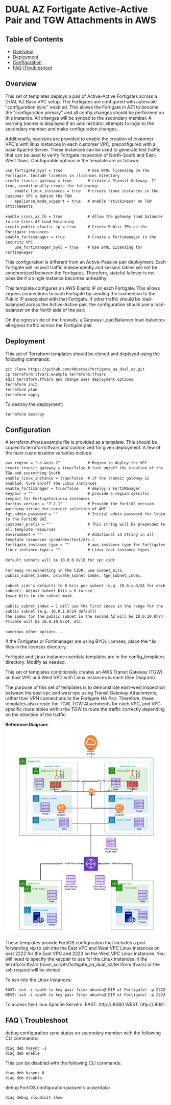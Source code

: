 # DUAL AZ Fortigate Active-Active Pair and TGW Attachments in AWS


## Table of Contents
  - [Overview](./README.md#overview)
  - [Deployment](./README.md#deployment)
  - [Configuration](./README.md#configuration)
  - [FAQ \Troubleshoot](./README.md#faq--troubleshoot)

## Overview
This set of templates deploys a pair of Active-Active Fortigates across a DUAL AZ Base VPC setup. The Fortigates 
are configured with autoscale "configuration sync" enabled. This allows the Fortigate in AZ1 to become the 
"configuration primary" and all config changes should be performed on this instance. All changes will be synced to the 
secondary member. A warning banner is displayed if an administrator attempts to login to the secondary member and make 
configuration changes. 

Additionally, booleans are provided to enable the creation of customer VPC's with linux instances 
in each customer VPC, preconfigured with a base Apache Server. These instances can be used to generate test traffic 
that can be used to verify Fortigate inspection of North-South and East-West flows. Configurable options in the template
are as follows:
    
    use_fortigate_byol = true           # Use BYOL licensing on the Fortigate. Include licenses in /licenses directory
    create_transit_gateway = true       # create a Transit Gateway. If true, conditionally create the following:
        enable_linux_instances = true   # create linux instances in the customer VPC's behind the TGW
        appliance_mode_support = true   # enable "stickiness" on TGW Attachements
    
    enable_cross_az_lb = true           # Allow the gateway load balancer to use Cross AZ Load Balancing
    create_public_elastic_ip = true     # Create Public IPs on the Fortigate instances
    enable_fortimanager = true          # Create a Fortimanager in the Security VPC
        use_fortimanager_byol = true    # Use BYOL Licensing for Fortimanager
    
    
    

This configuration is different from an Active-Passive pair deployment. Each Fortigate will inspect traffic 
independently and session tables will not be synchronized between the Fortigates. Therefore, stateful failover is not 
possible if a single instance becomes unhealthy. 

This template configures an AWS Elastic IP on each Fortigate. This allows ingress connections to each Fortigate by 
sending the connection to the Public IP associated with that Fortigate. If other traffic should be load-balanced across
the Active-Active pair, the configuration should use a load-balancer on the North side of the pair. 

On the egress side of the firewalls, a Gateway Load Balancer load-balances all egress traffic across the Fortigate pair.

## Deployment
This set of Terraform templates should be cloned and deployed using the following commands:

    git clone https://github.com/40netse/fortigate_aa_dual_az.git
    cp terraform.tfvars.example terraform.tfvars
    edit terraform.tfvars and change user deployment options
    terraform init 
    terraform plan
    terraform apply 

To destroy the deployment:

    terraform destroy

## Configuration
A terraform.tfvars.example file is provided as a template. This should be copied to terraform.tfvars and customized for
given deployment. A few of the main customization variables include:

    aws_region = "us-west-2"            # Region to deploy the VPC
    create_transit_gateway = true/false # turn on/off the creation of the TGW and everything South
    enable_linux_instance = true/false  # if the transit gateway is enabled, turn on/off the Linux instances
    enable_fortimanager = true/false    # deploy a FortiManager
    keypair = ""                        # provide a region specific keypair for Fortigate/Linxu instances
    fortios_version = "7.2.1"           # Provide the FortiOS version matching string for correct selection of AMI
    fgt_admin_password = ""             # Initial admin password for login to the FortiOS GUI
    customer_prefix = ""                # This string will be prepended to all template resources 
    environment = ""                    # Additional id string in all template resources (prod/dev/test/etc.)
    fortigate_instance_type = ""        # aws instance type for Fortigates
    linux_instance_type = ""            # Linux test instance types
    
    default subnets will be 10.0.0.0/16 for vpc cidr

    For easy re-subnetting in the CIDR, use subnet_bits, public_subnet_index, private_subnet index, tgw_subnet_index.

    subnet cidr's defaults to 8 bits per subnet (e.g. 10.0.x.0/24 for each subnet). Adjust subnet_bits = 8 to use 
    fewer bits in the subnet mask. 

    public_subnet_index = 1 will use the first index in the range for the public subnet (e.g. 10.0.1.0/24 default)
    The index for the public subnet in the second AZ will be 10.0.10.0/24. Private will be 10.0.10.0/24, etc.

    numerous other options...

If the Fortigates or Fortimanager are using BYOL licenses, place the *.lic files in the licenses directory.

Fortigate and Linux instance userdata templates are in the config_templates directory. Modify as needed.

This set of templates conditionally creates an AWS Transit Gateway (TGW), an East VPC and West VPC with Linux 
instances in each (See Diagram). 

The purpose of this set of templates is to demonstrate east-west inspection between the east vpc and west vpc
using Transit Gateway Attachments, rather than VPN connections to the Fortigate HA Pair. Therefore, these templates 
also create the TGW, TGW Attachments for each VPC, and VPC specific route tables within the TGW to route 
the traffic correctly depending on the direction of the traffic. 

**Reference Diagram:**
![Example Diagram](./content/fortigate-aa-dual-az.png)

These templates provide FortiOS configuration that includes a port-forwarding vip to ssh into the East VPC and 
West VPC Linux instances on port 2222 for the East VPC and 2223 on the West VPC Linux instances. You will need to 
specify the keypair to use for the Linux instances in the terraform.tfvars 
(main_scripts/fortigate_aa_dual_az/terrform.tfvars) or the ssh request will be denied.

To ssh into the Linux Instances: 

    EAST: ssh -i <path to key pair file> ubuntu@(EIP of Fortigate) -p 2222
    WEST: ssh -i <path to key pair file> ubuntu@(EIP of Fortigate) -p 2223

To access the Linux Apache Servers:
    EAST: http://<EIP of Fortigate>:8080
    WEST: http://<EIP of Fortigate>:8081

## FAQ \ Troubleshoot

debug configuration sync status on secondary member with the following CLI commands:
```
diag deb hasync -1
diag deb enable
```

This can be disabled with the following CLI commands:
```
diag deb hasync 0
diag deb disable
```

debug FortiOS configuration passed via userdata:
```
diag debug cloudinit show
```